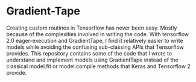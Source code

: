 # Gradient-Tape
Creating custom routines in Tensorflow has never been easy. Mostly because of the complexities involved in writing the code. With tensorflow 2.0 eager-execution and GradientTape, I find it relatively easier to write models while avoiding the confusing sub-classing APIs that Tensorflow provides. This repository contains some of the code that I wrote to understand and implement models using GradientTape instead of the classical model.fit or model.compile methods that Keras and Tensorflow 2 provide.
